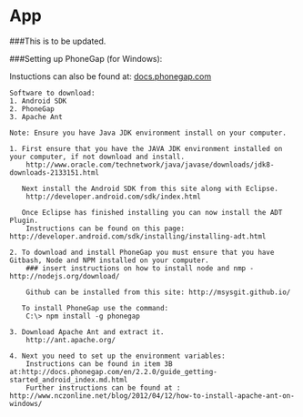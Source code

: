 App
===============

###This is to be updated.

###Setting up PhoneGap (for Windows):

Instuctions can also be found at:
<a href="http://docs.phonegap.com/en/2.2.0/guide_getting-started_android_index.md.html"> docs.phonegap.com </a>

	Software to download:
	1. Android SDK
	2. PhoneGap
	3. Apache Ant

	Note: Ensure you have Java JDK environment install on your computer.

	1. First ensure that you have the JAVA JDK environment installed on your computer, if not download and install.
	   	http://www.oracle.com/technetwork/java/javase/downloads/jdk8-downloads-2133151.html

	   Next install the Android SDK from this site along with Eclipse.
		http://developer.android.com/sdk/index.html

	   Once Eclipse has finished installing you can now install the ADT Plugin.
		Instructions can be found on this page: http://developer.android.com/sdk/installing/installing-adt.html

	2. To download and install PhoneGap you must ensure that you have Gitbash, Node and NPM installed on your computer. 
		### insert instructions on how to install node and nmp - http://nodejs.org/download/

	   	Github can be installed from this site: http://msysgit.github.io/

	   To install PhoneGap use the command:
	   	C:\> npm install -g phonegap

	3. Download Apache Ant and extract it. 
		http://ant.apache.org/

	4. Next you need to set up the environment variables:
		Instructions can be found in item 3B at:http://docs.phonegap.com/en/2.2.0/guide_getting-started_android_index.md.html
		Further instructions can be found at : http://www.nczonline.net/blog/2012/04/12/how-to-install-apache-ant-on-windows/
